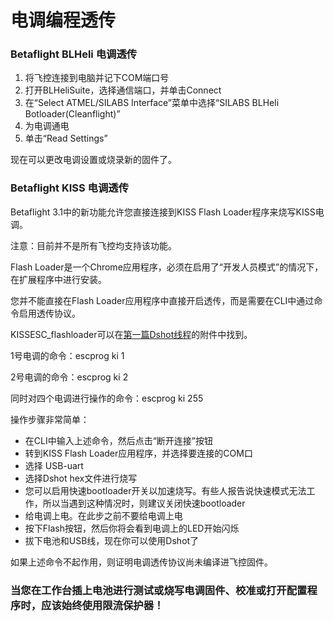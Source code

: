 # 电调编程透传

### Betaflight BLHeli 电调透传

1. 将飞控连接到电脑并记下COM端口号
2. 打开BLHeliSuite，选择通信端口，并单击Connect
3. 在“Select ATMEL/SILABS Interface”菜单中选择“SILABS BLHeli Botloader\(Cleanflight\)”
4. 为电调通电
5. 单击“Read Settings”

现在可以更改电调设置或烧录新的固件了。

### Betaflight KISS 电调透传

Betaflight 3.1中的新功能允许您直接连接到KISS Flash Loader程序来烧写KISS电调。

注意：目前并不是所有飞控均支持该功能。

Flash Loader是一个Chrome应用程序，必须在启用了“开发人员模式”的情况下，在扩展程序中进行安装。

您并不能直接在Flash Loader应用程序中直接开启透传，而是需要在CLI中通过命令启用透传协议。

KISSESC\_flashloader可以在[第一篇Dshot线程](https://www.rcgroups.com/forums/showthread.php?2756129-Dshot-testing-a-new-digital-parallel-ESC-throttle-signal)的附件中找到。

1号电调的命令：escprog ki 1

2号电调的命令：escprog ki 2

同时对四个电调进行操作的命令：escprog ki 255

操作步骤非常简单：

* 在CLI中输入上述命令，然后点击“断开连接”按钮
* 转到KISS Flash Loader应用程序，并选择要连接的COM口
* 选择 USB-uart
* 选择Dshot hex文件进行烧写
* 您可以启用快速bootloader开关以加速烧写。有些人报告说快速模式无法工作，所以当遇到这种情况时，则建议关闭快速bootloader
* 给电调上电。在此步之前不要给电调上电
* 按下Flash按钮，然后你将会看到电调上的LED开始闪烁
* 拔下电池和USB线，现在你可以使用Dshot了

如果上述命令不起作用，则证明电调透传协议尚未编译进飞控固件。

### 当您在工作台插上电池进行测试或烧写电调固件、校准或打开配置程序时，应该始终使用限流保护器！







